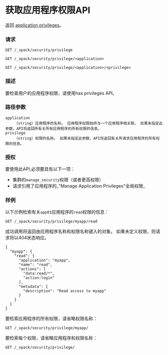 # 获取应用程序权限API

返回 [application privileges](https://www.elastic.co/guide/en/elastic-stack-overview/6.4/security-privileges.html#application-privileges)。

### 请求

`GET /_xpack/security/privilege`

`GET /_xpack/security/privilege/<application>`

`GET /_xpack/security/privilege/<application>/<privilege>`

### 描述

要检查用户的应用程序权限，请使用has privileges API。

### 路径参数

```
application
    （string）应用程序的名称。 应用程序权限始终与一个应用程序相关联。 如果未指定此参数，API将返回所有关所有应用程序的所有权限的信息。
privilege
    （string）权限的名称。 如果未指定此参数，API将返回有关所请求应用程序的所有权限的信息。
```

### 授权

要使用此API,必须要具有以下一项：

* 集群的`manage_security`权限（或者更高权限）
* 请求引用了应用程序的_"Manage Application Privileges"全局权限_

### 样例

以下示例检索有关`app01`应用程序的`read`权限的信息：

```
GET /_xpack/security/privilege/myapp/read
```

成功调用将返回由应用程序名称和权限名称键入的对象。 如果未定义权限，则请求将以404状态响应。

```
{
  "myapp": {
    "read": {
      "application": "myapp",
      "name": "read",
      "actions": [
        "data:read/*",
        "action:login"
      ],
      "metadata": {
        "description": "Read access to myapp"
      }
    }
  }
}
```

要检索应用程序的所有权限，请省略权限名称：

```
GET /_xpack/security/privilege/myapp/
```

要检索每个权限，请省略应用程序和权限名称：

```
GET /_xpack/security/privilege/
```



